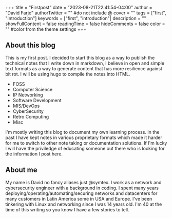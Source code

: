 +++
title = "Firstpost"
date = "2023-08-21T22:41:54-04:00"
author = "David Farje"
authorTwitter = "" #do not include @
cover = ""
tags = ["first", "introduction"]
keywords = ["first", "introduction"]
description = ""
showFullContent = false
readingTime = false
hideComments = false
color = "" #color from the theme settings
+++

## About this blog
This is my first post.  I decided to start this blog as a way to publish the technical notes that I write down in markdown, I believe in open and simple text formats as a way to generate content that has more resilience against bit rot. I will be using hugo to compile the notes into HTML. 

- FOSS 
- Computer Science
- IP Networking
- Software Development
- MIS/DevOps
- CyberSecurity
- Retro Computing
- Misc

I'm mostly writing this blog to document my own learning process.  In the past I have kept notes in various proprietary formats which made it harder for me to switch to other note taking or documentation solutions.  If I'm lucky I will have the priviledge of educating someone out there who is looking for the information I post here.

## About me
My name is David no fancy aliases just @symtex.  I work as a network and cybersecurity engineer with a background in coding.  I spent many years deploying/operating/automating/securing networks and datacenters for many customers in Latin America some in USA and Europe.  I've been tinkering with Linux and networking since I was 14 years old.  I'm 40 at the time of this writing so you know I have a few stories to tell.

